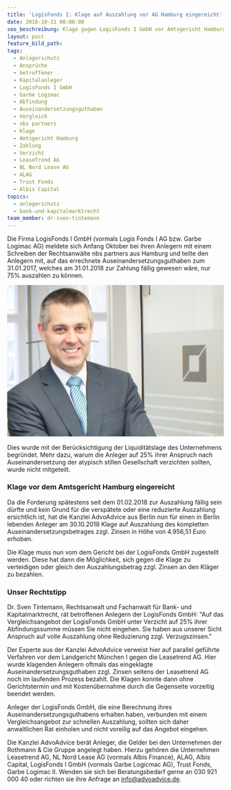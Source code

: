 ```yaml
---
title: 'LogisFonds I: Klage auf Auszahlung vor AG Hamburg eingereicht'
date: 2018-10-31 00:00:00
seo_beschreibung: Klage gegen LogisFonds I GmbH vor Amtsgericht Hamburg eingereicht
layout: post
feature_bild_path:
tags:
  - Anlegerschutz
  - Ansprüche
  - betroffener
  - Kapitalanleger
  - LogisFonds I GmbH
  - Garbe Logimac
  - Abfindung
  - Auseinandersetzungsguthaben
  - Vergleich
  - nbs partners
  - Klage
  - Amtsgericht Hamburg
  - Zahlung
  - Verzicht
  - LeaseTrend AG
  - NL Nord Lease AG
  - ALAG
  - Trust Fonds
  - Albis Capital
topics:
  - anlegerschutz
  - bank-und-kapitalmarktrecht
team_member: dr-sven-tintemann
---
```


Die Firma LogisFonds I GmbH (vormals Logis Fonds I AG bzw. Garbe Logimac AG) meldete sich Anfang Oktober bei ihren Anlegern mit einem Schreiben der Rechtsanw&auml;lte nbs partners aus Hamburg und teilte den Anlegern mit, auf das errechnete Auseinandersetzungsguthaben zum 31.01.2017, welches am 31.01.2018 zur Zahlung f&auml;llig gewesen w&auml;re, nur 75% auszahlen zu k&ouml;nnen.

![](/uploads/advoadvice-01-52-von-80-2.jpg)

Dies wurde mit der Ber&uuml;cksichtigung der Liquidit&auml;tslage des Unternehmens begr&uuml;ndet. Mehr dazu, warum die Anleger auf 25% ihrer Anspruch nach Auseinandersetzung der atypisch stillen Gesellschaft verzichten sollten, wurde nicht mitgeteilt.

### Klage vor dem Amtsgericht Hamburg eingereicht

Da die Forderung sp&auml;testens seit dem 01.02.2018 zur Auszahlung f&auml;llig sein d&uuml;rfte und kein Grund f&uuml;r die versp&auml;tete oder eine reduzierte Auszahlung ersichtlich ist, hat die Kanzlei AdvoAdvice aus Berlin nun f&uuml;r einen in Berlin lebenden Anleger am 30.10.2018 Klage auf Auszahlung des kompletten Auseinandersetzungsbetrages zzgl. Zinsen in H&ouml;he von 4.956,51 Euro erhoben.

Die Klage muss nun vom dem Gericht bei der LogisFonds GmbH zugestellt werden. Diese hat dann die M&ouml;glichkeit, sich gegen die Klage zu verteidigen oder gleich den Auszahlungsbetrag zzgl. Zinsen an den Kl&auml;ger zu bezahlen.

### Unser Rechtstipp

Dr. Sven Tintemann, Rechtsanwalt und Fachanwalt f&uuml;r Bank- und Kapitalmarktrecht, r&auml;t betroffenen Anlegern der LogisFonds GmbH: "Auf das Vergleichsangebot der LogisFonds GmbH unter Verzicht auf 25% ihrer Abfindungssumme m&uuml;ssen Sie nicht eingehen. Sie haben aus unserer Sicht Anspruch auf volle Auszahlung ohne Reduzierung zzgl. Verzugszinsen."

Der Experte aus der Kanzlei AdvoAdvice verweist hier auf parallel gef&uuml;hrte Verfahren vor dem Landgericht M&uuml;nchen I gegen die Leasetrend AG. Hier wurde klagenden Anlegern oftmals das eingeklagte Auseinandersetzungsguthaben zzgl. Zinsen seitens der Leasetrend AG noch im laufenden Prozess bezahlt. Die Klagen konnte dann ohne Gerichtstermin und mit Kosten&uuml;bernahme durch die Gegenseite vorzeitig beendet werden.

Anleger der LogisFonds GmbH, die eine Berechnung ihres Auseinandersetzungsguthabens erhalten haben, verbunden mit einem Vergleichsangebot zur schnellen Auszahlung, sollten sich daher anwaltlichen Rat einholen und nicht voreilig auf das Angebot eingehen.

Die Kanzlei AdvoAdvice ber&auml;t Anleger, die Gelder bei den Unternehmen der Rothmann & Cie Gruppe angelegt haben. Hierzu geh&ouml;ren die Unternehmen Leasetrend AG, NL Nord Lease AG (vormals Albis Finance), ALAG, Albis Capital, LogisFonds I GmbH (vormals Garbe Logicmac AG), Trust Fonds, Garbe Logimac II. Wenden sie sich bei Beratungsbedarf gerne an 030 921 000 40 oder richten sie ihre Anfrage an info@advoadvice.de.